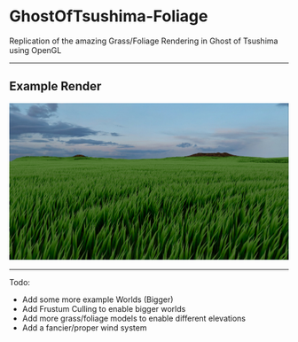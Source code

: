# GhostOfTsushima-Foliage
Replication of the amazing Grass/Foliage Rendering in Ghost of Tsushima using OpenGL

***

## Example Render
![Screenshot](Render.png?raw=true "Example render")

***

Todo:
 * Add some more example Worlds (Bigger)
 * Add Frustum Culling to enable bigger worlds
 * Add more grass/foliage models to enable different elevations
 * Add a fancier/proper wind system